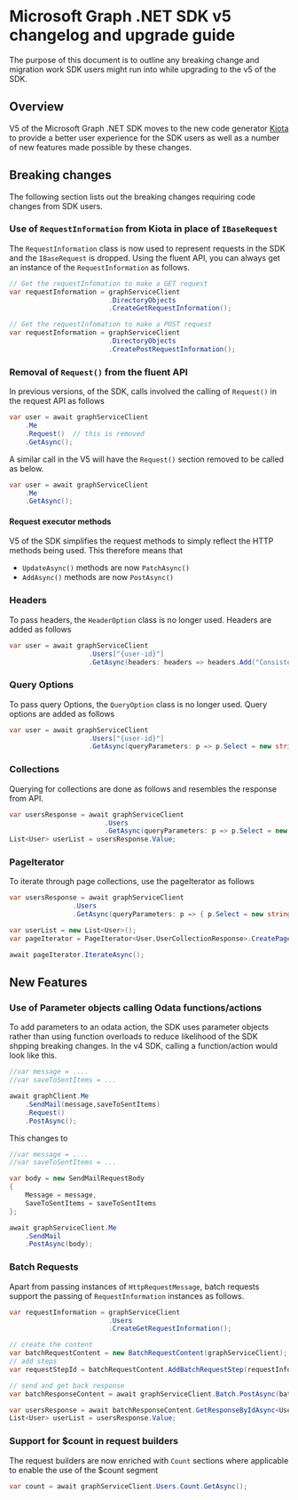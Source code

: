 # Microsoft Graph .NET SDK v5 changelog and upgrade guide

The purpose of this document is to outline any breaking change and migration work SDK users might run into while upgrading to the v5 of the SDK.

## Overview
V5 of the Microsoft Graph .NET SDK moves to the new code generator [Kiota](https://github.com/microsoft/kiota) to provide a better user experience for the SDK users as well as a number of new features made possible by these changes.

## Breaking changes

The following section lists out the breaking changes requiring code changes from SDK users.

### Use of `RequestInformation` from Kiota in place of `IBaseRequest`
The `RequestInformation` class is now used to represent requests in the SDK and the `IBaseRequest` is dropped. Using the fluent API, you can always get an instance of the `RequestInformation` as follows.

```cs
// Get the requestInfomation to make a GET request
var requestInformation = graphServiceClient
                         .DirectoryObjects
                         .CreateGetRequestInformation();

// Get the requestInfomation to make a POST request
var requestInformation = graphServiceClient
                         .DirectoryObjects
                         .CreatePostRequestInformation();
```

### Removal of `Request()` from the fluent API

In previous versions, of the SDK, calls involved the calling of `Request()` in the request API as follows

```cs
var user = await graphServiceClient
    .Me
    .Request()  // this is removed
    .GetAsync();
```

A similar call in the V5 will have the `Request()` section removed to be called as below.

```cs
var user = await graphServiceClient
    .Me
    .GetAsync();
```

#### Request executor methods

V5 of the SDK simplifies the request methods to simply reflect the HTTP methods being used. This therefore means that 
- `UpdateAsync()` methods are now `PatchAsync()`
- `AddAsync()` methods are now `PostAsync()`

### Headers
To pass headers, the  `HeaderOption` class is no longer used. Headers are added as follows

```cs
var user = await graphServiceClient
                    .Users["{user-id}"]
                    .GetAsync(headers: headers => headers.Add("ConsistencyLevel","eventual"));
```

### Query Options
To pass query Options, the `QueryOption` class is no longer used. Query options are added as follows

```cs
var user = await graphServiceClient
                    .Users["{user-id}"]
                    .GetAsync(queryParameters: p => p.Select = new string[] { "id", "createdDateTime"});
```

### Collections

Querying for collections are done as follows and resembles the response from API.

```cs
var usersResponse = await graphServiceClient
                        .Users
                        .GetAsync(queryParameters: p => p.Select = new string[] { "id", "createdDateTime"});
List<User> userList = usersResponse.Value;
```

### PageIterator
To iterate through page collections, use the pageIterator as follows

```cs
var usersResponse = await graphServiceClient
                .Users
                .GetAsync(queryParameters: p => { p.Select = new string[] { "id", "createdDateTime" }; p.Top = 1; });

var userList = new List<User>();
var pageIterator = PageIterator<User,UserCollectionResponse>.CreatePageIterator(graphServiceClient,usersResponse, (user) => { userList.Add(user); return true; });

await pageIterator.IterateAsync();

```

## New Features

### Use of Parameter objects calling Odata functions/actions
To add parameters to an odata action, the SDK uses parameter objects rather than using function overloads to reduce likelihood of the SDK shpping breaking changes.
In the v4 SDK, calling a function/action would look like this.

```cs
//var message = ....
//var saveToSentItems = ...

await graphClient.Me
	.SendMail(message,saveToSentItems)
	.Request()
	.PostAsync();
```

This changes to 

```cs
//var message = ....
//var saveToSentItems = ...

var body = new SendMailRequestBody
{
    Message = message,
    SaveToSentItems = saveToSentItems
};

await graphServiceClient.Me
    .SendMail
    .PostAsync(body);
```

### Batch Requests
Apart from passing instances of `HttpRequestMessage`, batch requests support the passing of `RequestInformation` instances as follows.

```cs
var requestInformation = graphServiceClient
                         .Users
                         .CreateGetRequestInformation();

// create the content
var batchRequestContent = new BatchRequestContent(graphServiceClient);
// add steps
var requestStepId = batchRequestContent.AddBatchRequestStep(requestInformation);

// send and get back response
var batchResponseContent = await graphServiceClient.Batch.PostAsync(batchRequestContent);

var usersResponse = await batchResponseContent.GetResponseByIdAsync<UserCollectionResponse>(requestStepId);
List<User> userList = usersResponse.Value;

```

### Support for $count in request builders

The request builders are now enriched with `Count` sections where applicable to enable the use of the $count segment

```cs
var count = await graphServiceClient.Users.Count.GetAsync();
```


